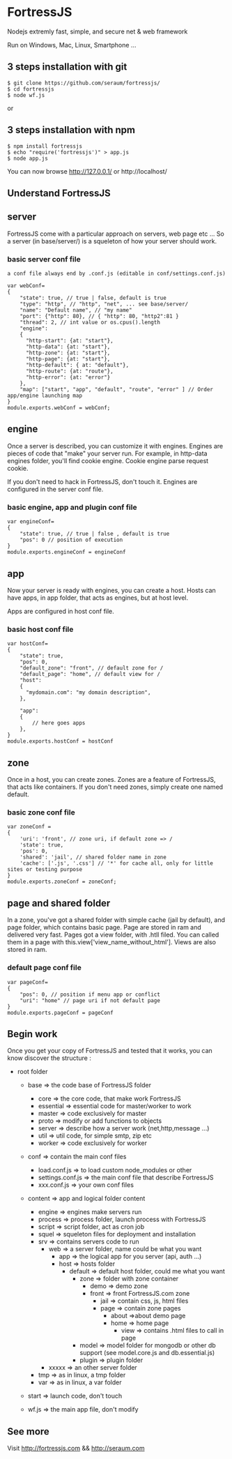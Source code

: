 # FortressJS
Nodejs extremly fast, simple, and secure net &amp; web framework

Run on Windows, Mac, Linux, Smartphone ...

3 steps installation with git
-----------------------------

```
$ git clone https://github.com/seraum/fortressjs/
$ cd fortressjs
$ node wf.js
```

or

3 steps installation with npm
-----------------------------

```
$ npm install fortressjs
$ echo "require('fortressjs')" > app.js
$ node app.js
```

You can now browse http://127.0.0.1/ or http://localhost/

Understand FortressJS
---------------------

## server 

FortressJS come with a particular approach on servers, web page etc ... So a server (in base/server/) is a squeleton of how your server should work.

### basic server conf file

	a conf file always end by .conf.js (editable in conf/settings.conf.js)
	
```
var webConf=
{
	"state": true, // true | false, default is true
	"type": "http", // "http", "net", ... see base/server/
	"name": "Default name", // "my name"
	"port": {"http": 80}, // { "http": 80, "http2":81 }
	"thread": 2, // int value or os.cpus().length
	"engine": 
	{
	  "http-start": {at: "start"},
	  "http-data": {at: "start"},
	  "http-zone": {at: "start"},
	  "http-page": {at: "start"},
	  "http-default": { at: "default"},
	  "http-route": {at: "route"},
	  "http-error": {at: "error"}
	},
	"map": ["start", "app", "default", "route", "error" ] // Order app/engine launching map
}
module.exports.webConf = webConf;
```
	
## engine 

Once a server is described, you can customize it with engines. Engines are pieces of code that "make" your server run. For example, in http-data engines folder, you'll find cookie engine. Cookie engine parse request cookie. 

If you don't need to hack in FortressJS, don't touch it. Engines are configured in the server conf file.

### basic engine, app and plugin conf file

```
var engineConf=
{
	"state": true, // true | false , default is true
	"pos": 0 // position of execution
}
module.exports.engineConf = engineConf
```

## app 

Now your server is ready with engines, you can create a host. Hosts can have apps, in app folder, that acts as engines, but at host level.

Apps are configured in host conf file.

### basic host conf file

```
var hostConf=
{
	"state": true,
	"pos": 0,
	"default_zone": "front", // default zone for /
	"default_page": "home", // default view for /
    "host":
    {
      "mydomain.com": "my domain description",
    },

    "app":
    {
		// here goes apps
    },
}
module.exports.hostConf = hostConf
```

## zone 

Once in a host, you can create zones. Zones are a feature of FortressJS, that acts like containers. If you don't need zones, simply create one named default.

### basic zone conf file

```
var zoneConf =
{
	'uri': 'front', // zone uri, if default zone => /
	'state': true, 
	'pos': 0,
	'shared': 'jail', // shared folder name in zone 
	'cache': ['.js', '.css'] // '*' for cache all, only for little sites or testing purpose	
}
module.exports.zoneConf = zoneConf;
```


## page and shared folder

In a zone, you've got a shared folder with simple cache (jail by default), and page folder, which contains basic page. Page are stored in ram and delivered very fast. Pages got a view folder, with .htll filed. You can called them in a page with this.view['view_name_without_html']. Views are also stored in ram.

### default page conf file

```
var pageConf=
{
	"pos": 0, // position if menu app or conflict
	"uri": "home" // page uri if not default page
}
module.exports.pageConf = pageConf
```

Begin work
----------

Once you get your copy of FortressJS and tested that it works, you can know discover the structure :

* root folder
	* base => the code base of FortressJS folder
		* core => the core code, that make work FortressJS
		* essential => essential code for master/worker to work
		* master => code exclusively for master 
		* proto => modify or add functions to objects
		* server => describe how a server work (net,http,message ...)
		* util => util code, for simple smtp, zip etc
		* worker => code exclusively for worker
	* conf => contain the main conf files
		* load.conf.js => to load custom node_modules or other
		* settings.conf.js => the main conf file that describe FortressJS
		* xxx.conf.js => your own conf files
	* content => app and logical folder content
		* engine => engines make servers run
		* process => process folder, launch process with FortressJS
		* script => script folder, act as cron job
		* squel => squeleton files for deployment and installation
		* srv => contains servers code to run
			* web => a server folder, name could be what you want
				* app => the logical app for you server (api, auth ...)
				* host => hosts folder
					* default => default host folder, could me what you want
						* zone => folder with zone container
							* demo => demo zone 
							* front => front FortressJS.com zone 
								* jail => contain css, js, html files
								* page => contain zone pages 
									* about =>about demo page
									* home => home page
										* view => contains .html files to call in page
						* model => model folder for mongodb or other db support (see model.core.js and db.essential.js)
						* plugin => plugin folder
			* xxxxx => an other server folder
		* tmp => as in linux, a tmp folder
		* var => as in linux, a var folder
	* start => launch code, don't touch
		
	* wf.js => the main app file, don't modify

See more
--------

Visit http://fortressjs.com && http://seraum.com
